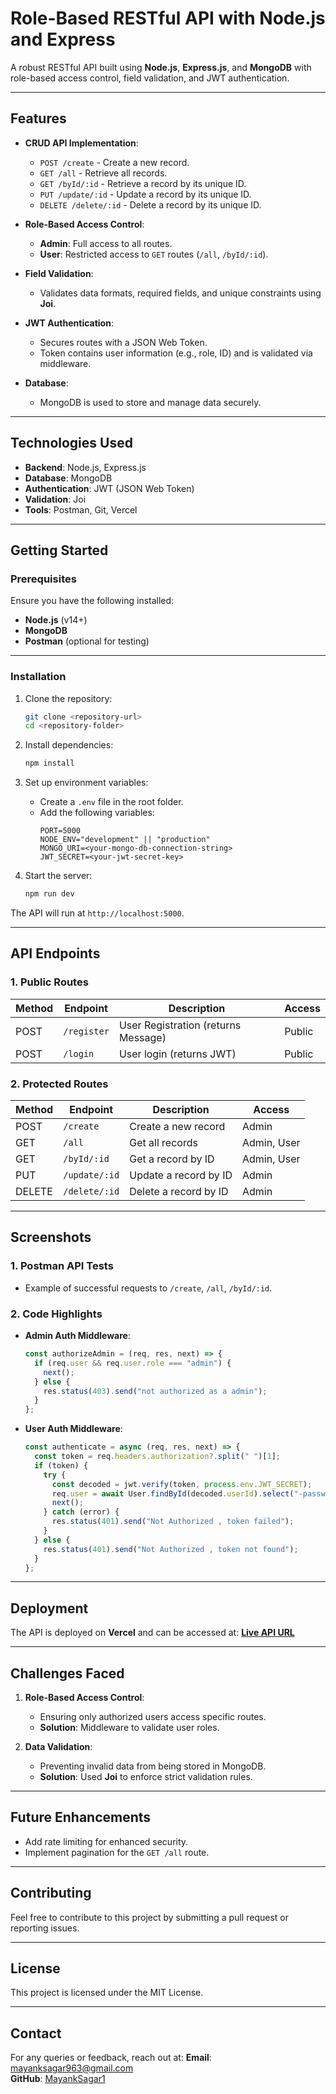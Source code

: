 # **Role-Based RESTful API with Node.js and Express**

A robust RESTful API built using **Node.js**, **Express.js**, and **MongoDB** with role-based access control, field validation, and JWT authentication.

---

## **Features**

- **CRUD API Implementation**:

  - `POST /create` - Create a new record.
  - `GET /all` - Retrieve all records.
  - `GET /byId/:id` - Retrieve a record by its unique ID.
  - `PUT /update/:id` - Update a record by its unique ID.
  - `DELETE /delete/:id` - Delete a record by its unique ID.

- **Role-Based Access Control**:

  - **Admin**: Full access to all routes.
  - **User**: Restricted access to `GET` routes (`/all`, `/byId/:id`).

- **Field Validation**:

  - Validates data formats, required fields, and unique constraints using **Joi**.

- **JWT Authentication**:

  - Secures routes with a JSON Web Token.
  - Token contains user information (e.g., role, ID) and is validated via middleware.

- **Database**:
  - MongoDB is used to store and manage data securely.

---

## **Technologies Used**

- **Backend**: Node.js, Express.js
- **Database**: MongoDB
- **Authentication**: JWT (JSON Web Token)
- **Validation**: Joi
- **Tools**: Postman, Git, Vercel

---

## **Getting Started**

### **Prerequisites**

Ensure you have the following installed:

- **Node.js** (v14+)
- **MongoDB**
- **Postman** (optional for testing)

---

### **Installation**

1. Clone the repository:

   ```bash
   git clone <repository-url>
   cd <repository-folder>
   ```

2. Install dependencies:

   ```bash
   npm install
   ```

3. Set up environment variables:

   - Create a `.env` file in the root folder.
   - Add the following variables:
     ```env
     PORT=5000
     NODE_ENV="development" || "production"
     MONGO_URI=<your-mongo-db-connection-string>
     JWT_SECRET=<your-jwt-secret-key>
     ```

4. Start the server:
   ```bash
   npm run dev
   ```

The API will run at `http://localhost:5000`.

---

## **API Endpoints**

### **1. Public Routes**

| Method | Endpoint    | Description                         | Access |
| ------ | ----------- | ----------------------------------- | ------ |
| POST   | `/register` | User Registration (returns Message) | Public |
| POST   | `/login`    | User login (returns JWT)            | Public |

### **2. Protected Routes**

| Method | Endpoint      | Description           | Access      |
| ------ | ------------- | --------------------- | ----------- |
| POST   | `/create`     | Create a new record   | Admin       |
| GET    | `/all`        | Get all records       | Admin, User |
| GET    | `/byId/:id`   | Get a record by ID    | Admin, User |
| PUT    | `/update/:id` | Update a record by ID | Admin       |
| DELETE | `/delete/:id` | Delete a record by ID | Admin       |

---

## **Screenshots**

### **1. Postman API Tests**

- Example of successful requests to `/create`, `/all`, `/byId/:id`.

### **2. Code Highlights**

- **Admin Auth Middleware**:
  ```javascript
  const authorizeAdmin = (req, res, next) => {
    if (req.user && req.user.role === "admin") {
      next();
    } else {
      res.status(403).send("not authorized as a admin");
    }
  };
  ```
- **User Auth Middleware**:

  ```javascript
  const authenticate = async (req, res, next) => {
    const token = req.headers.authorization?.split(" ")[1];
    if (token) {
      try {
        const decoded = jwt.verify(token, process.env.JWT_SECRET);
        req.user = await User.findById(decoded.userId).select("-password");
        next();
      } catch (error) {
        res.status(401).send("Not Authorized , token failed");
      }
    } else {
      res.status(401).send("Not Authorized , token not found");
    }
  };
  ```

---

## **Deployment**

The API is deployed on **Vercel** and can be accessed at:
**[Live API URL](https://your-api.vercel.app)**

---

## **Challenges Faced**

1. **Role-Based Access Control**:

   - Ensuring only authorized users access specific routes.
   - **Solution**: Middleware to validate user roles.

2. **Data Validation**:
   - Preventing invalid data from being stored in MongoDB.
   - **Solution**: Used **Joi** to enforce strict validation rules.

---

## **Future Enhancements**

- Add rate limiting for enhanced security.
- Implement pagination for the `GET /all` route.

---

## **Contributing**

Feel free to contribute to this project by submitting a pull request or reporting issues.

---

## **License**

This project is licensed under the MIT License.

---

## **Contact**

For any queries or feedback, reach out at:
**Email**: mayanksagar963@gmail.com  
**GitHub**: [MayankSagar1](https://github.com/mayanksagar1)
